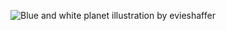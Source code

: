 ![Blue and white planet illustration by evieshaffer](https://images.unsplash.com/photo-1614088449375-406d980a2987?ixid=MXwxMjA3fDB8MHxwaG90by1wYWdlfHx8fGVufDB8fHw%3D&ixlib=rb-1.2.1&auto=format&fit=crop&w=1234&q=80)
